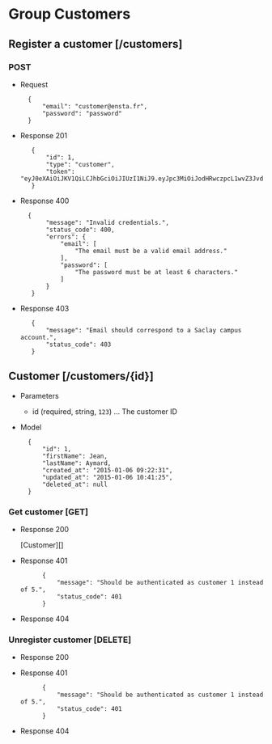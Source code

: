 # Group Customers

## Register a customer [/customers]

### POST

+ Request

        {
            "email": "customer@ensta.fr",
            "password": "password"
        }
            
+ Response 201
 
         {
             "id": 1,
             "type": "customer",
             "token": "eyJ0eXAiOiJKV1QiLCJhbGciOiJIUzI1NiJ9.eyJpc3MiOiJodHRwczpcL1wvZ3JvdXBlYXQuZGV2XC9hcGlcL2F1dGhcL3Rva2VuIiwic3ViIjoxLCJpYXQiOjE0MjA0OTU0ODYsImV4cCI6MjA1MTIxNTQ4Nn0.1vZ4fyrLfyNP5LLjRI64x8ne8C7TAtGf6DO_i6qS7Do"
         }
         
+ Response 400

        {
             "message": "Invalid credentials.",
             "status_code": 400,
             "errors": {
                 "email": [
                     "The email must be a valid email address."
                 ],
                 "password": [
                     "The password must be at least 6 characters."
                 ]
             }
         }
         
+ Response 403

         {
             "message": "Email should correspond to a Saclay campus account.",
             "status_code": 403
         }
         
## Customer [/customers/{id}]

+ Parameters

    + id (required, string, `123`) ... The customer ID

+ Model

        {
            "id": 1,
            "firstName": Jean,
            "lastName": Aymard,
            "created_at": "2015-01-06 09:22:31",
            "updated_at": "2015-01-06 10:41:25",
            "deleted_at": null
        }

### Get customer [GET]

+ Response 200

    [Customer][]

+ Response 401
            
            {
                "message": "Should be authenticated as customer 1 instead of 5.",
                "status_code": 401
            }
            
+ Response 404

### Unregister customer [DELETE]

+ Response 200

+ Response 401

            {
                "message": "Should be authenticated as customer 1 instead of 5.",
                "status_code": 401
            }
            
+ Response 404
